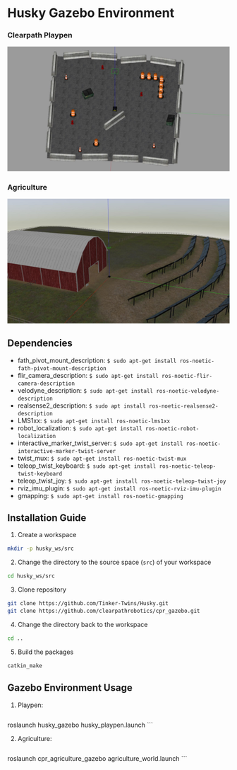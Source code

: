 # Husky Gazebo Environment
### Clearpath Playpen

![](https://github.com/irosol2019mtu/husky_env/blob/main/playpen.jpg)

### Agriculture

![](https://github.com/irosol2019mtu/husky_env/blob/main/agriculture.jpg)

## Dependencies

 - fath_pivot_mount_description: `$ sudo apt-get install ros-noetic-fath-pivot-mount-description`
 - flir_camera_description: `$ sudo apt-get install ros-noetic-flir-camera-description`
 - velodyne_description: `$ sudo apt-get install ros-noetic-velodyne-description`
 - realsense2_description: `$ sudo apt install ros-noetic-realsense2-description`
 - LMS1xx: `$ sudo apt-get install ros-noetic-lms1xx`
 - robot_localization: `$ sudo apt-get install ros-noetic-robot-localization`
 - interactive_marker_twist_server: `$ sudo apt-get install ros-noetic-interactive-marker-twist-server`
 - twist_mux: `$ sudo apt-get install ros-noetic-twist-mux`
 - teleop_twist_keyboard: `$ sudo apt-get install ros-noetic-teleop-twist-keyboard`
 - teleop_twist_joy: `$ sudo apt-get install ros-noetic-teleop-twist-joy`
 - rviz_imu_plugin: `$ sudo apt-get install ros-noetic-rviz-imu-plugin`
 - gmapping: `$ sudo apt-get install ros-noetic-gmapping`

## Installation Guide

1. Create a workspace
  ```bash
mkdir -p husky_ws/src
  ```
2. Change the directory to the source space (`src`) of your workspace
  ```bash
cd husky_ws/src
  ```
3. Clone repository
  ```bash
git clone https://github.com/Tinker-Twins/Husky.git
git clone https://github.com/clearpathrobotics/cpr_gazebo.git

  ```
4. Change the directory back to the workspace
  ```bash
cd ..
  ```
5. Build the packages
  ```bash
catkin_make
  ```

## Gazebo Environment Usage

1. Playpen:
    ```bash
roslaunch husky_gazebo husky_playpen.launch
    ```

2. Agriculture:
    ```bash
roslaunch cpr_agriculture_gazebo agriculture_world.launch
    ```
